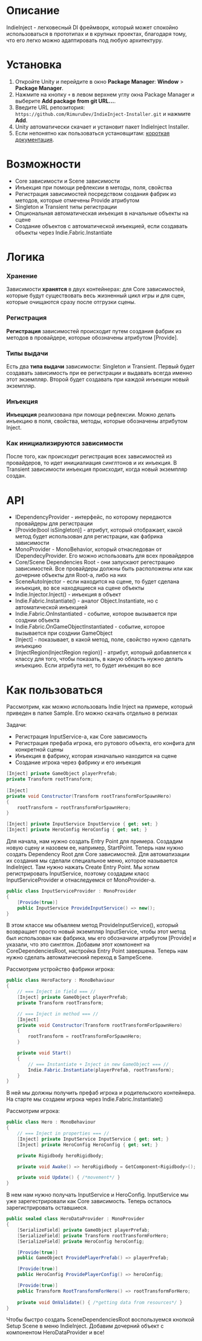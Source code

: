 # Описание

IndieInject - легковесный DI фреймворк, который может спокойно использоваться в прототипах и в крупных проектах, благодаря тому, что его легко можно адаптировать под любую архитектуру.

# Установка
1. Откройте Unity и перейдите в окно **Package Manager**: **Window** > **Package Manager**.
2. Нажмите на кнопку `+` в левом верхнем углу окна Package Manager и выберите **Add package from git URL...**.
3. Введите URL репозитория: `https://github.com/RimuruDev/IndieInject-Installer.git` и нажмите **Add**.
4. Unity автоматически скачает и установит пакет IndieInject Installer.
5. Если непонятно как пользоваться установщитам: [короткая документация](https://github.com/RimuruDev/IndieInject-Installer/blob/main/README.md).

# Возможности

- Core зависимости и Scene зависимости
- Инъекция при помощи рефлексии в методы, поля, свойства 
- Регистрация зависимостей посредством создания фабрик из методов, которые отмечены Provide атрибутом
- Singleton и Transient типы регистрации
- Опциональная автоматическая инъекция в начальные объекты на сцене
- Создание объектов с автоматической инъекцией, если создавать объекты через Indie.Fabric.Instantiate

# Логика

### Хранение
Зависимости **хранятся** в двух контейнерах: для Core зависимостей, которые будут существовать весь жизненный цикл игры и для сцен, которые очищаются сразу после отгрузки сцены.
### Регистрация
**Регистрация** зависимостей происходит путем создания фабрик из методов в провайдере, которые обозначены атрибутом [Provide].
### Типы выдачи
Есть два **типа выдачи** зависимости: Singleton и Transient. Первый будет создавать зависимость при ее регистрации и выдавать всегда именно этот экземпляр. Второй будет создавать при каждой инъекции новый экземпляр.
### Инъекция
**Инъецкция** реализована при помощи рефлексии. Можно делать инъекцию в поля, свойства, методы, которые обозначены атрибутом Inject.
### Как инициализируются зависимости
После того, как происходит регистрация всех зависимостей из провайдеров, то идет инициалиация синглтонов и их инъекция. В Transient зависимости инъекция происходит, когда новый экземпляр создан.

# API

- IDependencyProvider - интерфейс, по которому передаются провайдеры для регистрации
- [Provide(bool isSingleton)] - атрибут, который отображает, какой метод будет использован для регистрации, как фабрика зависимости
- MonoProvider - MonoBehavior, который отнаследован от IDependecyProvider. Его можно использовать для всех провайдеров
- Core/Scene Dependencies Root - они запускают регестрацию зависимостей. Все провайдеры должны быть расположены или как дочерние объекты для Root-а, либо на них
- SceneAutoInjector - если находится на сцене, то будет сделана инъекция, во все находящиеся на сцене объекты
- Indie.Injector.Inject() - инъекция в объект
- Indie.Fabric.Instantiate() - аналог Object.Instantiate, но с автоматической инъекцией
- Indie.Fabric.OnInstantiated - событие, которое вызывается при созднии объекта
- Indie.Fabric.OnGameObjectInstantiated - событие, которое вызывается при созднии GameObject
- [Inject] - показывает, в какой метод, поле, свойство нужно сделать инъекцию
- [InjectRegion(InjectRegion region)] - атрибут, который добавляется к классу для того, чтобы показать, в какую область нужно делать инъекцию. Если атрибута нет, то будет инъекция во все

# Как пользоваться

Рассмотрим, как можно использовать Indie Inject на примере, который приведен в папке Sample. Его можно скачать отдельно в релизах

Задачи:
- Регистрация InputService-а, как Core зависимость
- Регистрация префаба игрока, его рутового объекта, его конфига для конкретной сцены
- Инъекция в фабрику, которая изначально находится на сцене
- Создание игрока через фабрику и его инъекция

```cs
[Inject] private GameObject playerPrefab;
private Transform rootTransform;
        
[Inject]
private void Constructor(Transform rootTransformForSpawnHero)
{
    rootTransform = rootTransformForSpawnHero;
}
```

```cs
[Inject] private InputService InputService { get; set; }
[Inject] private HeroConfig HeroConfig { get; set; }
```

Для начала, нам нужно создать Entry Point для примера. Создадим новую сцену и назовем ее, например, StartPoint. Теперь нам нужно создать Dependency Root для Core зависимостей. Для автоматизации их создания мы сделали специальное меню, которое называется IndieInject. Там нужно нажать Create Entry Point. Мы хотим регистрировать InputService, поэтому создадим класс InputServiceProvider и отнаследуемся от MonoProvider-а.

```cs
public class InputServiceProvider : MonoProvider
{
    [Provide(true)]
    public InputService ProvideInputService() => new();
}
```

В этом классе мы объвляем метод ProvideInputService(), который возвращает просто новый экземпляр InputService, чтобы этот метод был использован как фабрика, мы его обозначили атрибутом [Provide] и указали, что это синглтон. Добавим этот компонент на CoreDependenciesRoot, настройка Entry Point завершена. Теперь нам нужно сделать автоматический переход в SampeScene.

Рассмотрим устройство фабрики игрока:
```cs
public class HeroFactory : MonoBehaviour
{
    // === Inject in field === //
    [Inject] private GameObject playerPrefab;
    private Transform rootTransform;

    // === Inject in method === //
    [Inject]
    private void Constructor(Transform rootTransformForSpawnHero)
    {
        rootTransform = rootTransformForSpawnHero;
    }

    private void Start()
    {
        // === Instantiate + Inject in new GameObject === //
        Indie.Fabric.Instantiate(playerPrefab, rootTransform);
    }
}
```

В ней мы должны получить префаб игрока и родительского контейнера. На старте мы создаем игрока через Indie.Fabric.Instantiate()

Рассмотрим игрока:
```cs
public class Hero : MonoBehaviour
{
    // === Inject in properties === //
    [Inject] private InputService InputService { get; set; }
    [Inject] private HeroConfig HeroConfig { get; set; }

    private Rigidbody heroRigidbody;

    private void Awake() => heroRigidbody = GetComponent<Rigidbody>();

    private void Update() { /*movement*/ }
}
```
В нем нам нужно получать InputService и HeroConfig. InputService мы уже зарегестрировали как Core зависимость. Теперь осталось зарегистрировать оставшиеся.

```cs
public sealed class HeroDataProvider : MonoProvider
{
    [SerializeField] private GameObject playerPrefab;
    [SerializeField] private Transform rootTransformForHero;
    [SerializeField] private HeroConfig heroConfig;

    [Provide(true)]
    public GameObject ProvidePlayerPrefab() => playerPrefab;

    [Provide(true)]
    public HeroConfig ProvidePlayerConfig() => heroConfig;

    [Provide(true)]
    public Transform RootTransformForHero() => rootTransformForHero;
    
    private void OnValidate() { /*getting data from resources*/ }
}
```
Чтобы быстро создать SceneDependenciesRoot воспользуемся кнопкой Setup Scene в меню IndieInject. Добавим дочерний объект с компонентом HeroDataProvider и все!

